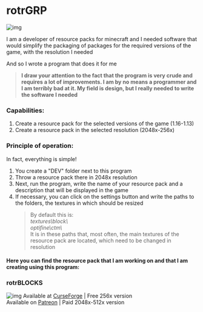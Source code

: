 # rotrGRP
![img](https://cdn.discordapp.com/attachments/808344212839727114/833326509200244766/unknown.png)

I am a developer of resource packs for minecraft and I needed software that would simplify the packaging of packages for the required versions of the game, with the resolution I needed

And so I wrote a program that does it for me

>**I draw your attention to the fact that the program is very crude and requires a lot of improvements.
>I am by no means a programmer and I am terribly bad at it. My field is design, but I really needed to write the software I needed**
### Capabilities:
1.	Create a resource pack for the selected versions of the game (1.16-1.13)
2.	Create a resource pack in the selected resolution (2048x-256x)
### Principle of operation:
In fact, everything is simple!
1.	You create a "DEV" folder next to this program
2.	Throw a resource pack there in 2048x resolution
3.	Next, run the program, write the name of your resource pack and a description that will be displayed in the game
4.	If necessary, you can click on the settings button and write the paths to the folders, the textures in which should be resized
    >By default this is:  
    >*textures\block\\*  
    >*optifine\ctm\\*  
    >It is in these paths that, most often, the main textures of the resource pack are located, which need to be changed in resolution

#### Here you can find the resource pack that I am working on and that I am creating using this program:
### rotrBLOCKS
![img](https://cdn.discordapp.com/attachments/807662811492777985/813505332079755305/vg2w6ucxcah61.png)
Available at [CurseForge](https://www.curseforge.com/minecraft/texture-packs/rotrblocks) | Free 256x version  
Available on [Patreon](https://www.patreon.com/rotrblocks) | Paid 2048x-512x version

